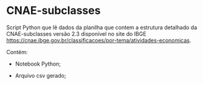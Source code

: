 # CNAE-subclasses

Script Python que lê dados da planilha que contem a estrutura detalhado da CNAE-subclasses versão 2.3 disponível no site do IBGE https://cnae.ibge.gov.br/classificacoes/por-tema/atividades-economicas.

Contém:

* Notebook Python;

* Arquivo csv gerado;
